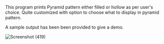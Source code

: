 This program prints Pyramid pattern either filled or hollow as per user's choice. Quite customized with option to choose what to display in pyramid pattern.

A sample output has been been provided to give a demo.

![Screenshot (419)](https://user-images.githubusercontent.com/94801952/196600555-1b85e5ec-d572-477e-9a1b-b60bef81c40c.png)
